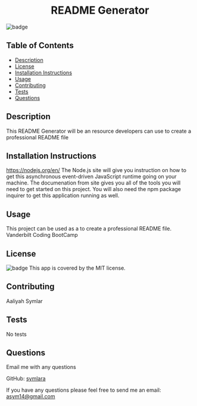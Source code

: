   
  <h1 align="center">README Generator </h1>

  ![badge](https://img.shields.io/badge/license-MIT-brightgreen)<br />
  
  ## Table of Contents
  - [Description](#description)
  - [License](#license)
  - [Installation Instructions](#installation-instructions)
  - [Usage](#usage)
  - [Contributing](#contributing)
  - [Tests](#tests)
  - [Questions](#questions)

  ## Description
  This README Generator will be an resource developers can use to create a professional README file

  

 ## Installation Instructions
 https://nodejs.org/en/ The Node.js site will give you instruction on how to get this asynchronous event-driven JavaScript runtime going on your machine. The documenation from site gives you all of the tools you will need to get started on this project. You will also need the npm package inquirer to get this application running as well.

 
 ## Usage
 This project can be used as a to create a professional README file. Vanderbilt Coding BootCamp

 ## License
 ![badge](https://img.shields.io/badge/license-MIT-brightgreen)
 This app is covered by the MIT license.

 ## Contributing
 Aaliyah Symlar

 ## Tests
 No tests

 ## Questions
 Email me with any questions

GitHub: [symlara](https://github.com/symlara)


If you have any questions please feel free to send me an email: asym14@gmail.com
